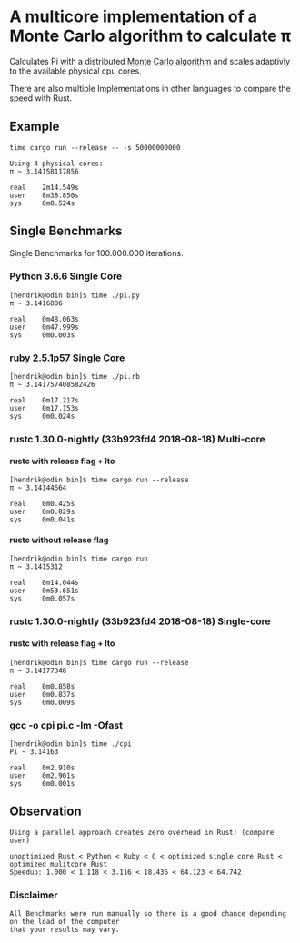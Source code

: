 # A multicore implementation of a Monte Carlo algorithm to calculate π

Calculates Pi with a distributed [Monte Carlo algorithm](https://en.wikipedia.org/wiki/Monte_Carlo_algorithm) and scales adaptivly to the available physical cpu cores.

There are also multiple Implementations in other languages to compare the speed with Rust.

## Example

`time cargo run --release -- -s 50000000000`
```
Using 4 physical cores:
π ~ 3.14158117856

real    2m14.549s
user    8m38.850s
sys     0m0.524s
```

## Single Benchmarks

Single Benchmarks for 100.000.000 iterations.

### Python 3.6.6 Single Core

    [hendrik@odin bin]$ time ./pi.py
    π ~ 3.1416886

    real    0m48.063s
    user    0m47.999s
    sys     0m0.003s

### ruby 2.5.1p57 Single Core

    [hendrik@odin bin]$ time ./pi.rb
    π ~ 3.141757408582426

    real    0m17.217s
    user    0m17.153s
    sys     0m0.024s

### rustc 1.30.0-nightly (33b923fd4 2018-08-18) Multi-core

#### rustc with release flag + lto

    [hendrik@odin bin]$ time cargo run --release
    π ~ 3.14144664

    real    0m0.425s
    user    0m0.829s
    sys     0m0.041s

#### rustc without release flag

    [hendrik@odin bin]$ time cargo run
    π ~ 3.1415312

    real    0m14.044s
    user    0m53.651s
    sys     0m0.057s

### rustc 1.30.0-nightly (33b923fd4 2018-08-18) Single-core

#### rustc with release flag + lto

    [hendrik@odin bin]$ time cargo run --release
    π ~ 3.14177348

    real    0m0.858s
    user    0m0.837s
    sys     0m0.009s

### gcc -o cpi pi.c -lm -Ofast

    [hendrik@odin bin]$ time ./cpi
    Pi ~ 3.14163

    real    0m2.910s
    user    0m2.901s
    sys     0m0.001s

## Observation

    Using a parallel approach creates zero overhead in Rust! (compare user)

    unoptimized Rust < Python < Ruby < C < optimized single core Rust < optimized mulitcore Rust
    Speedup: 1.000 < 1.118 < 3.116 < 18.436 < 64.123 < 64.742

### Disclaimer

    All Benchmarks were run manually so there is a good chance depending on the load of the computer 
    that your results may vary.

